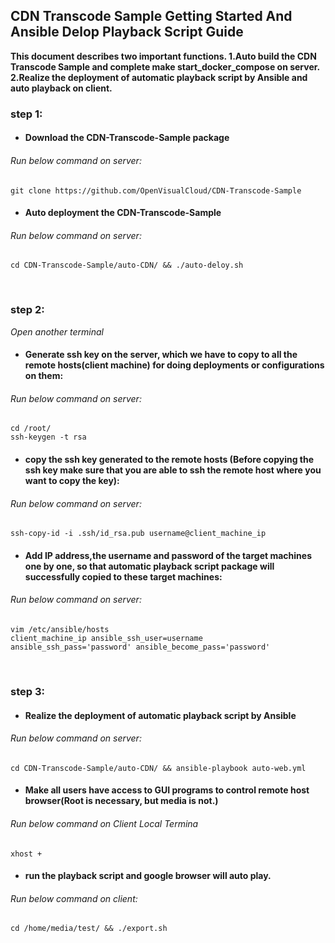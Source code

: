 ## CDN Transcode Sample Getting Started And Ansible Delop Playback Script Guide


**This document describes two important functions.
1.Auto build the CDN Transcode Sample and complete make start_docker_compose on server.
2.Realize the deployment of automatic playback script by Ansible and auto playback on client.**
&nbsp;


### step 1:
+ #### Download the CDN-Transcode-Sample package
###### Run below command on server:
```
git clone https://github.com/OpenVisualCloud/CDN-Transcode-Sample
```

+ #### Auto deployment the CDN-Transcode-Sample
###### Run below command on server:
```
cd CDN-Transcode-Sample/auto-CDN/ && ./auto-deloy.sh
```
&nbsp;



### step 2:
 *Open another terminal*
+ #### Generate ssh key on the server, which we have to copy to all the remote hosts(client machine) for doing deployments or configurations on them:
###### Run below command on server:
```
cd /root/
ssh-keygen -t rsa
```

+ #### copy the ssh key generated to the remote hosts (Before copying the ssh key make sure that you are able to ssh the remote host where you want to copy the key):
###### Run below command on server:
```
ssh-copy-id -i .ssh/id_rsa.pub username@client_machine_ip
```

+ #### Add IP address,the username and password  of the target machines one by one, so that automatic playback script package will successfully copied to these target machines:
###### Run below command on server:
```
vim /etc/ansible/hosts
client_machine_ip ansible_ssh_user=username ansible_ssh_pass='password' ansible_become_pass='password'
```
&nbsp;


### step 3:
+ #### Realize the deployment of automatic playback script by Ansible
###### Run below command on server:
```
cd CDN-Transcode-Sample/auto-CDN/ && ansible-playbook auto-web.yml
```

+ #### Make all users have access to GUI programs to control remote host browser(Root is necessary, but media is not.)
###### Run below command on Client Local Termina
```
xhost +
```

+ #### run the playback script and  google browser will auto play. 
###### Run below command on client:
```
cd /home/media/test/ && ./export.sh
```
